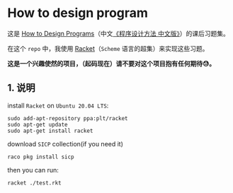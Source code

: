 # How to design program
这是 [How to Design Programs](https://book.douban.com/subject/1787103/)（中文[《程序设计方法 中文版》](https://book.douban.com/subject/1140942/)）的课后习题集。

在这个 `repo` 中，我使用 [Racket](https://racket-lang.org/)（`Scheme` 语言的超集）来实现这些习题。

**这是一个兴趣使然的项目，（起码现在）请不要对这个项目抱有任何期待😓。**

## 1. 说明

install `Racket` on `Ubuntu 20.04 LTS`:

```shell
sudo add-apt-repository ppa:plt/racket
sudo apt-get update
sudo apt-get install racket
```

download `SICP` collection(if you need it)

```shell
raco pkg install sicp
```

then you can run:
```shell
racket ./test.rkt
```